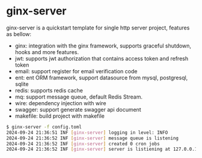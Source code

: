 # ginx-server
ginx-server is a quickstart template for single http server project, features as bellow:

* ginx: integration with the ginx framework, supports graceful shutdown, hooks and more features.
* jwt: supports jwt authorization that contains access token and refresh token
* email: support register for email verification code
* ent: ent ORM framework, support datasource from mysql, postgresql, sqlite
* redis: supports redis cache
* mq: support message queue, default Redis Stream.
* wire: dependency injection with wire
* swagger: support generate swagger api document 
* makefile: build project with makefile

```bash
$ ginx-server -f config.toml
2024-09-24 21:36:51 INF [ginx-server] logging in level: INFO
2024-09-24 21:36:52 INF [ginx-server] message queue is listening
2024-09-24 21:36:52 INF [ginx-server] created 0 cron jobs
2024-09-24 21:36:52 INF [ginx-server] server is listiening at 127.0.0.1:8080
```


